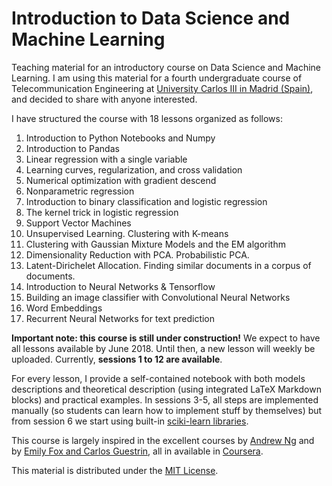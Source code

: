 # Introduction to Data Science and Machine Learning

Teaching material for an introductory course on Data Science and Machine Learning. I am using this material for a fourth undergraduate course of Telecommunication Engineering at [University Carlos III in Madrid (Spain)](https://www.uc3m.es/Home), and decided to share with anyone interested.

I have structured the course with 18 lessons organized as follows:

1. Introduction to Python Notebooks and Numpy
2. Introduction to Pandas 
3. Linear regression with a single variable
4. Learning curves, regularization, and cross validation
5. Numerical optimization with gradient descend
6. Nonparametric regression
7. Introduction to binary classification and logistic regression
8. The kernel trick in logistic regression
9. Support Vector Machines
10. Unsupervised Learning. Clustering with K-means
11. Clustering with Gaussian Mixture Models and the EM algorithm
12. Dimensionality Reduction with PCA. Probabilistic PCA.
13. Latent-Dirichelet Allocation. Finding similar documents in a corpus of documents.
14. Introduction to Neural Networks & Tensorflow
15. Building an image classifier with Convolutional Neural Networks
16. Word Embeddings
17. Recurrent Neural Networks for text prediction

**Important note: this course is still under construction!** We expect to have all lessons available by June 2018. Until then, a new lesson will weekly be uploaded. Currently, **sessions 1 to 12 are available**. 

For every lesson, I provide a self-contained notebook with both models descriptions and theoretical description (using integrated LaTeX Markdown blocks) and practical examples. In sessions 3-5, all steps are implemented manually (so students can learn how to implement stuff by themselves) but from session 6 we start using built-in [sciki-learn libraries](http://scikit-learn.org/stable/). 

This course is largely inspired in the excellent courses by [Andrew Ng](https://www.coursera.org/learn/machine-learning) and by [Emily Fox and Carlos Guestrin](https://www.coursera.org/specializations/machine-learning), all in available in [Coursera](https://www.coursera.org/).

This material is distributed under the [MIT License](https://choosealicense.com/licenses/mit/).
